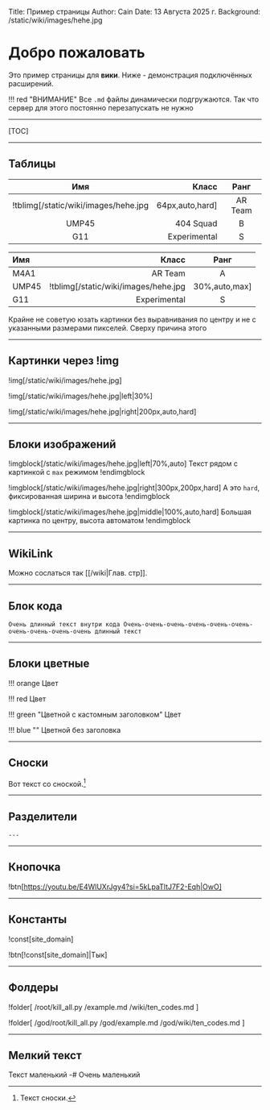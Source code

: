Title: Пример страницы
Author: Cain
Date: 13 Августа 2025 г.
Background: /static/wiki/images/hehe.jpg

# Добро пожаловать
Это пример страницы для **вики**. Ниже - демонстрация подключённых расширений. 

!!! red "ВНИМАНИЕ"
    Все `.md` файлы динамически подгружаются. Так что сервер для этого постоянно перезапускать не нужно

---

[TOC]

---

## Таблицы

| Имя     | Класс       | Ранг |
|:-------:|------------:|:----:|
| !tblimg[/static/wiki/images/hehe.jpg|64px,auto,hard] | AR Team | A |
| UMP45   | 404 Squad   | B    |
| G11     | Experimental| S    |

| Имя   | Класс                                          | Ранг |
|:------|-----------------------------------------------:|:----:|
| M4A1  | AR Team                                        | A    |
| UMP45 | !tblimg[/static/wiki/images/hehe.jpg|30%,auto,max] | B |
| G11   | Experimental                                   | S    |

Крайне не советую юзать картинки без выравнивания по центру и не с указанными размерами пикселей. Сверху причина этого

---

## Картинки через !img

!img[/static/wiki/images/hehe.jpg]

!img[/static/wiki/images/hehe.jpg|left|30%]

!img[/static/wiki/images/hehe.jpg|right|200px,auto,hard]

---

## Блоки изображений

!imgblock[/static/wiki/images/hehe.jpg|left|70%,auto]
Текст рядом с картинкой с `max` режимом
!endimgblock

!imgblock[/static/wiki/images/hehe.jpg|right|300px,200px,hard]
А это `hard`, фиксированная ширина и высота
!endimgblock

!imgblock[/static/wiki/images/hehe.jpg|middle|100%,auto,hard]
Большая картинка по центру, высота автоматом
!endimgblock

---

## WikiLink
Можно сослаться так [[/wiki|Глав. стр]].

---

## Блок кода

```
Очень длинный текст внутри кода Очень-очень-очень-очень-очень-очень-очень-очень-очень-очень длинный текст
```

---

## Блоки цветные

!!! orange
    Цвет

!!! red
    Цвет

!!! green "Цветной с кастомным заголовком"
    Цвет

!!! blue ""
    Цветной без заголовка

---

## Сноски

Вот текст со сноской.[^1]

[^1]: Текст сноски.

---

## Разделители

`---`

---

## Кнопочка

!btn[https://youtu.be/E4WlUXrJgy4?si=5kLpaTltJ7F2-Eqh|OwO]

---

## Константы

!const[site_domain]

!btn[!const[site_domain]|Тык]

---

## Фолдеры

!folder[
    /root/kill_all.py
    /example.md
    /wiki/ten_codes.md
]

!folder[
    /god/root/kill_all.py
    /god/example.md
    /god/wiki/ten_codes.md
]

---

## Мелкий текст

Текст маленький
-# Очень маленький
